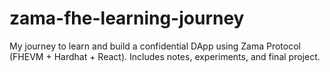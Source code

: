 # zama-fhe-learning-journey
My journey to learn and build a confidential DApp using Zama Protocol (FHEVM + Hardhat + React). Includes notes, experiments, and final project.
